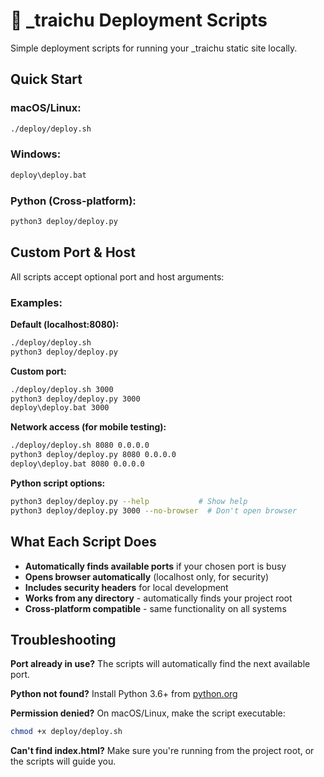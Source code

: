 # 🚀 _traichu Deployment Scripts

Simple deployment scripts for running your _traichu static site locally.

## Quick Start

### macOS/Linux:
```bash
./deploy/deploy.sh
```

### Windows:
```cmd
deploy\deploy.bat
```

### Python (Cross-platform):
```bash
python3 deploy/deploy.py
```

## Custom Port & Host

All scripts accept optional port and host arguments:

### Examples:

**Default (localhost:8080):**
```bash
./deploy/deploy.sh
python3 deploy/deploy.py
```

**Custom port:**
```bash
./deploy/deploy.sh 3000
python3 deploy/deploy.py 3000
deploy\deploy.bat 3000
```

**Network access (for mobile testing):**
```bash
./deploy/deploy.sh 8080 0.0.0.0
python3 deploy/deploy.py 8080 0.0.0.0
deploy\deploy.bat 8080 0.0.0.0
```

**Python script options:**
```bash
python3 deploy/deploy.py --help           # Show help
python3 deploy/deploy.py 3000 --no-browser  # Don't open browser
```

## What Each Script Does

- **Automatically finds available ports** if your chosen port is busy
- **Opens browser automatically** (localhost only, for security)
- **Includes security headers** for local development
- **Works from any directory** - automatically finds your project root
- **Cross-platform compatible** - same functionality on all systems

## Troubleshooting

**Port already in use?** The scripts will automatically find the next available port.

**Python not found?** Install Python 3.6+ from [python.org](https://python.org)

**Permission denied?** On macOS/Linux, make the script executable:
```bash
chmod +x deploy/deploy.sh
```

**Can't find index.html?** Make sure you're running from the project root, or the scripts will guide you. 